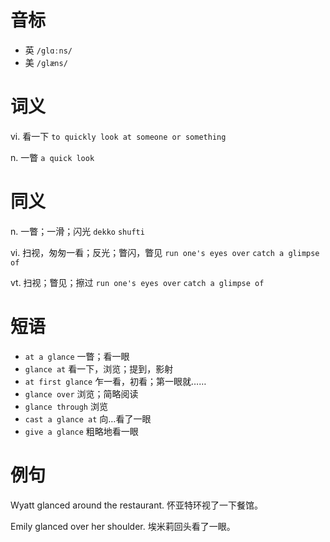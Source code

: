 # 音标

- 英 `/glɑːns/`
- 美 `/ɡlæns/`

# 词义

vi. 看一下
`to quickly look at someone or something`

n. 一瞥
`a quick look`

# 同义

n. 一瞥；一滑；闪光
`dekko` `shufti`

vi. 扫视，匆匆一看；反光；瞥闪，瞥见
`run one's eyes over` `catch a glimpse of`

vt. 扫视；瞥见；擦过
`run one's eyes over` `catch a glimpse of`

# 短语

- `at a glance` 一瞥；看一眼
- `glance at` 看一下，浏览；提到，影射
- `at first glance` 乍一看，初看；第一眼就……
- `glance over` 浏览；简略阅读
- `glance through` 浏览
- `cast a glance at` 向…看了一眼
- `give a glance` 粗略地看一眼

# 例句

Wyatt glanced around the restaurant.
怀亚特环视了一下餐馆。

Emily glanced over her shoulder.
埃米莉回头看了一眼。


